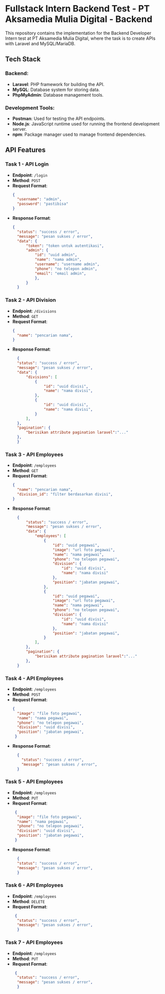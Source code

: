 # Fullstack Intern Backend Test - PT Aksamedia Mulia Digital - Backend

This repository contains the implementation for the Backend Developer Intern test at PT Aksamedia Mulia Digital, where the task is to create APIs with Laravel and MySQL/MariaDB.

## Tech Stack

### Backend:
- **Laravel**: PHP framework for building the API.
- **MySQL**: Database system for storing data.
- **PhpMyAdmin**: Database management tools.

### Development Tools:
- **Postman**: Used for testing the API endpoints.
- **Node.js**: JavaScript runtime used for running the frontend development server.
- **npm**: Package manager used to manage frontend dependencies.

## API Features

### Task 1 - API Login
- **Endpoint**: `/login`
- **Method**: `POST`
- **Request Format**:
  ```json
  {
    "username": "admin",
    "password": "pastibisa"
  }
- **Response Format**:
  ```json
  {
    "status": "success / error",
    "message": "pesan sukses / error",
    "data": {
        "token": "token untuk autentikasi",
        "admin": {
            "id": "uuid admin",
            "name": "nama admin",
            "username": "username admin",
            "phone": "no telepon admin",
            "email": "email admin",
            },
        }
    }

### Task 2 - API Division
- **Endpoint**: `/divisions`
- **Method**: `GET`
- **Request Format**:
  ```json
  {
    "name": "pencarian nama",
  }
- **Response Format**:
  ```json
    {
    "status": "success / error",
    "message": "pesan sukses / error",
    "data": {
        "divisions": [
            {
                "id": "uuid divisi",
                "name": "nama divisi",
            },
            {
                "id": "uuid divisi",
                "name": "nama divisi",
            }
        ],
    },
    "pagination": {
        "berisikan attribute pagination laravel":"..."
    },
    }

### Task 3 - API Employees
- **Endpoint**: `/employees`
- **Method**: `GET`
- **Request Format**:
  ```json
  {
    "name": "pencarian nama",
    "division_id": "filter berdasarkan divisi",
  }
- **Response Format**:
  ```json
    {
        "status": "success / error",
        "message": "pesan sukses / error",
        "data": {
            "employees": [
                {
                    "id": "uuid pegawai",
                    "image": "url foto pegawai",
                    "name": "nama pegawai",
                    "phone": "no telepon pegawai",
                    "division": {
                        "id": "uuid divisi",
                        "name": "nama divisi"
                    },
                    "position": "jabatan pegawai",
                },
                {
                    "id": "uuid pegawai",
                    "image": "url foto pegawai",
                    "name": "nama pegawai",
                    "phone": "no telepon pegawai",
                    "division": {
                        "id": "uuid divisi",
                        "name": "nama divisi"
                    },
                    "position": "jabatan pegawai",
                }
            ],
        },
        "pagination": {
            "berisikan attribute pagination laravel":"..."
        },
    }

### Task 4 - API Employees
- **Endpoint**: `/employees`
- **Method**: `POST`
- **Request Format**:
  ```json
  {
    "image": "file foto pegawai",
    "name": "nama pegawai",
    "phone": "no telepon pegawai",
    "division": "uuid divisi",
    "position": "jabatan pegawai",
   }

- **Response Format**:
  ```json
    {
      "status": "success / error",
      "message": "pesan sukses / error",
    }

### Task 5 - API Employees
- **Endpoint**: `/employees`
- **Method**: `PUT`
- **Request Format**:
  ```json
   {
    "image": "file foto pegawai",
    "name": "nama pegawai",
    "phone": "no telepon pegawai",
    "division": "uuid divisi",
    "position": "jabatan pegawai",
   }


- **Response Format**:
  ```json
    {
    "status": "success / error",
    "message": "pesan sukses / error",
    }

### Task 6 - API Employees
- **Endpoint**: `/employees`
- **Method**: `DELETE`
- **Request Format**:
  ```json
   {
    "status": "success / error",
    "message": "pesan sukses / error",
    }

### Task 7 - API Employees
- **Endpoint**: `/employees`
- **Method**: `PUT`
- **Request Format**:
  ```json
   {
    "status": "success / error",
    "message": "pesan sukses / error",
    }
